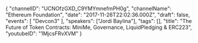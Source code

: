 {
    "channelID": "UCNOfzGXD_C9YMYmnefmPH0g",
    "channelName": "Ethereum Foundation",
    "date": "2017-11-26T22:02:36.000Z",
    "draft": false,
    "events": [
        "Devcon3"
    ],
    "speakers": ["Jordi Baylina"],
    "tags": [],
    "title": "The Future of Token Contracts: MiniMe, Governance, LiquidPledging & ERC223",
    "youtubeID": "1MjcsFRvXVM"
}
